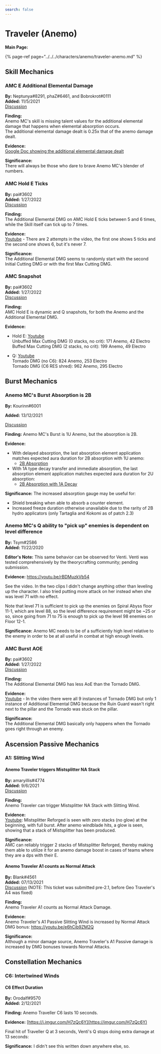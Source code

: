```yaml
---
search: false
---
```


# Traveler \(Anemo\)

**Main Page:**

{% page-ref page="../../../characters/anemo/traveler-anemo.md" %}

## Skill Mechanics

### AMC E Additional Elemental Damage

**By:** Neptunya\#8291, phaZ\#6461, and Bobrokrot\#0111  
**Added:** 11/5/2021  
[Discussion](https://tickettool.xyz/direct?url=https://cdn.discordapp.com/attachments/883277582366277652/906334012480561162/transcript-amc-e-additional-elemental-dmg.html)  

**Finding:**  
Anemo MC's skill is missing talent values for the additional elemental damage that happens when elemental absorption occurs.  
The additional elemental damage dealt is 0.25x that of the anemo damage dealt.  

**Evidence:**  
[Google Doc showing the additional elemental damage dealt](https://docs.google.com/spreadsheets/d/1uTBPUMtR4bQ_T7QeQc6_JRXQvcYxz1muZXiiSEF-Ze8/edit#gid=0)

**Significance:**  
There will always be those who dare to brave Anemo MC's blender of numbers. 

### AMC Hold E Ticks
**By:** pai#3602  
**Added:** 1/27/2022   
[Discussion](https://tickettool.xyz/direct?url=https://cdn.discordapp.com/attachments/932713629835481118/936064084728762378/transcript-amc-hold-e-ticks.html)

**Finding:**  
The Additional Elemental DMG on AMC Hold E ticks between 5 and 6 times, while the Skill itself can tick up to 7 times.

**Evidence:**  
[Youtube](https://youtu.be/QC0ZXCX2CeA) - There are 2 attempts in the video, the first one shows 5 ticks and the second one shows 6, but it's never 7.
 
**Significance:**  
The Additional Elemental DMG seems to randomly start with the second Initial Cutting DMG or with the first Max Cutting DMG.

### AMC Snapshot 
**By:** pai#3602  
**Added:** 1/27/2022   
[Discussion](https://tickettool.xyz/direct?url=https://cdn.discordapp.com/attachments/934098477913374820/936199910582272070/transcript-amc-snapshot-evidence.html)

**Finding:**  
AMC Hold E is dynamic and Q snapshots, for both the Anemo and the Additional Elemental DMG.

**Evidence:**  
* Hold E: [Youtube](https://youtu.be/XbZFc77QXQE)  
Unbuffed Max Cutting DMG (0 stacks, no crit): 171 Anemo, 42 Electro  
Buffed Max Cutting DMG (2 stacks, no crit): 199 Anemo, 49 Electro

* Q: [Youtube](https://youtu.be/lnia3ynnn0Y)  
Tornado DMG (no C6): 824 Anemo, 253 Electro  
Tornado DMG (C6 RES shred): 962 Anemo, 295 Electro

## Burst Mechanics

### Anemo MC's Burst Absorption is 2B

**By:** Kourinn\#6001

**Added:** 13/12/2021

[Discussion](https://tickettool.xyz/direct?url=https://cdn.discordapp.com/attachments/912926771412869150/919900426554454083/transcript-anemo-traveler-q-2b.html)

**Finding:** Anemo MC's Burst is 1U Anemo, but the absorption is 2B.

**Evidence:** 
* With delayed absorption, the last absorption element application matches expected aura duration for 2B absorption with 1U anemo:
  * [2B Absorption](https://youtu.be/yh4dH0WbA6A)
* With 1A type decay transfer and immediate absorption, the last absorption element application matches expected aura duration for 2U absorption: 
  * [2B Absorption with 1A Decay](https://youtu.be/2MtlaOVx904)

**Significance:** The increased absorption gauge may be useful for:
* Shield breaking when able to absorb a counter element.
* Increased freeze duration otherwise unavailable due to the rarity of 2B hydro applicators (only Tartaglia and Kokomi as of patch 2.3)

### Anemo MC's Q ability to "pick up" enemies is dependent on level difference

**By:** Tsym\#2586  
**Added:** 11/22/2020

**Editor's Note:** This same behavior can be observed for Venti. Venti was tested comprehensively by the theorycrafting community; pending submission.

**Evidence:** [https://youtu.be/rBDMuzkVb54 ](https://youtu.be/rBDMuzkVb54%20)

See the video. In the two clips I didn't change anything other than leveling up the character. I also tried putting more attack on her instead when she was level 71 with no effect.

Note that level 71 is sufficient to pick up the enemies on Spiral Abyss floor 11-1, which are level 88, so the level difference requirement might be ~25 or so, since going from 71 to 75 is enough to pick up the level 98 enemies on Floor 12-1.

**Significance:** Anemo MC needs to be of a sufficiently high level relative to the enemy in order to be at all useful in combat at high enough levels.

### AMC Burst AOE
**By:** pai#3602  
**Added:** 1/27/2022  
[Discussion](https://tickettool.xyz/direct?url=https://cdn.discordapp.com/attachments/932713520880037960/936073712623583232/transcript-amc-burst-aoe.html)

**Finding:**  
The Additional Elemental DMG has less AoE than the Tornado DMG. 

**Evidence:**  
[Youtube](https://youtu.be/JZfWZiAeMsc) - In the video there were all 9 instances of Tornado DMG but only 1 instance of Additional Elemental DMG because the Ruin Guard wasn't right next to the pillar and the Tornado was stuck on the pillar.

**Significance:**  
The Additional Elemental DMG basically only happens when the Tornado goes right through an enemy.

## Ascension Passive Mechanics

### A1: Slitting Wind

#### Anemo Traveler triggers Mistsplitter NA Stack

**By:** amaryillis#4774  
**Added:** 9/6/2021  
[Discussion](https://tickettool.xyz/direct?url=https://cdn.discordapp.com/attachments/881703224262938685/884467343575633980/transcript-anemo-traveler-mistsplitter-stacks.html)

**Finding:**  
Anemo Traveler can trigger Mistsplitter NA Stack with Slitting Wind.

**Evidence:**  
[Youtube](https://youtu.be/6LpsILZWm9E): Mistsplitter Reforged is seen with zero stacks (no glow) at the beginning, with full burst. After anemo windblade hits, a glow is seen, showing that a stack of Mistsplitter has been produced.

**Significance:**  
AMC can reliably trigger 2 stacks of Mistsplitter Reforged, thereby making them able to utilize it for an anemo damage boost in cases of teams where they are a dps with their E.

#### Anemo Traveler A1 counts as Normal Attack

**By:** Blank#4561  
**Added:** 07/13/2021  
[Discussion](https://tickettool.xyz/direct?url=https://cdn.discordapp.com/attachments/864157638828490762/864440105296592906/transcript-traveler-ascension-skills.html) (NOTE: This ticket was submitted pre-2.1, before Geo Traveler's A4 was fixed)

**Finding:**  
Anemo Traveler A1 counts as Normal Attack Damage.

**Evidence:**  
Anemo Traveler's A1 Passive Slitting Wind is increased by Normal Attack DMG bonus: https://youtu.be/e6hCib9ZM2Q

**Significance:**  
Although a minor damage source, Anemo Traveler's A1 Passive damage is increased by DMG bonuses towards Normal Attacks.


## Constellation Mechanics

### C6: Intertwined Winds

#### C6 Effect Duration

**By:** Orodalf\#9570  
**Added:** 2/12/2021

**Finding:** Anemo Traveller C6 lasts 10 seconds.

**Evidence:** [https://i.imgur.com/H7zQc6Y](https://imgur.com/H7zQc6Y)

Final hit of Traveller Q at 3 seconds, Venti's Q stops doing extra damage at 13 seconds:

**Significance:** I didn't see this written down anywhere else, so.

